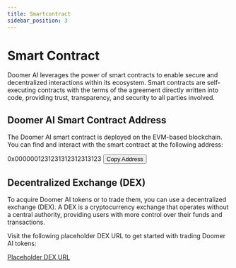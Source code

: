 ```yaml
---
title: Smartcontract
sidebar_position: 3
---
```


# Smart Contract

Doomer AI leverages the power of smart contracts to enable secure and decentralized interactions within its ecosystem. Smart contracts are self-executing contracts with the terms of the agreement directly written into code, providing trust, transparency, and security to all parties involved.

## Doomer AI Smart Contract Address

The Doomer AI smart contract is deployed on the EVM-based blockchain. You can find and interact with the smart contract at the following address:

<span id="smartContractAddress">0x0000001231231312312313123</span>
<button onclick="copyToClipboard()">Copy Address</button>

## Decentralized Exchange (DEX)

To acquire Doomer AI tokens or to trade them, you can use a decentralized exchange (DEX). A DEX is a cryptocurrency exchange that operates without a central authority, providing users with more control over their funds and transactions.

Visit the following placeholder DEX URL to get started with trading Doomer AI tokens:

[Placeholder DEX URL](https://placeholder.dex.url)

